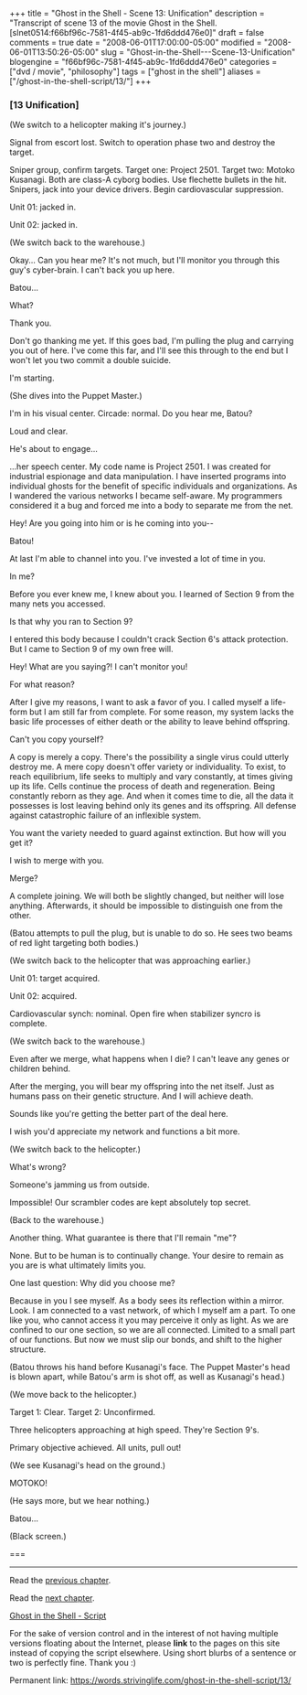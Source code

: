 +++
title = "Ghost in the Shell - Scene 13: Unification"
description = "Transcript of scene 13 of the movie Ghost in the Shell. [slnet0514:f66bf96c-7581-4f45-ab9c-1fd6ddd476e0]"
draft = false
comments = true
date = "2008-06-01T17:00:00-05:00"
modified = "2008-06-01T13:50:26-05:00"
slug = "Ghost-in-the-Shell---Scene-13-Unification"
blogengine = "f66bf96c-7581-4f45-ab9c-1fd6ddd476e0"
categories = ["dvd / movie", "philosophy"]
tags = ["ghost in the shell"]
aliases = ["/ghost-in-the-shell-script/13/"]
+++

<h3>[13 Unification]</h3>
<p>
(We switch to a helicopter making it&#39;s journey.) 
</p>
<p>
Signal from escort lost. Switch to operation phase two and destroy the target. 
</p>
<p>
Sniper group, confirm targets. Target one: Project 2501. Target two: Motoko Kusanagi. Both are class-A cyborg bodies. Use flechette bullets in the hit. Snipers, jack into your device drivers. Begin cardiovascular suppression. 
</p>
<p>
Unit 01: jacked in. 
</p>
<p>
Unit 02: jacked in. 
</p>
<p>
(We switch back to the warehouse.) 
</p>
<p>
Okay... Can you hear me? It&#39;s not much, but I&#39;ll monitor you through this guy&#39;s cyber-brain. I can&#39;t back you up here. 
</p>
<p>
Batou... 
</p>
<p>
What? 
</p>
<p>
Thank you. 
</p>
<p>
Don&#39;t go thanking me yet. If this goes bad, I&#39;m pulling the plug and carrying you out of here. I&#39;ve come this far, and I&#39;ll see this through to the end but I won&#39;t let you two commit a double suicide. 
</p>
<p>
I&#39;m starting. 
</p>
<p>
(She dives into the Puppet Master.) 
</p>
<p>
I&#39;m in his visual center. Circade: normal. Do you hear me, Batou? 
</p>
<p>
Loud and clear. 
</p>
<p>
He&#39;s about to engage... 
</p>
<p>
...her speech center. My code name is Project 2501. I was created for industrial espionage and data manipulation. I have inserted programs into individual ghosts for the benefit of specific individuals and organizations. As I wandered the various networks I became self-aware. My programmers considered it a bug and forced me into a body to separate me from the net. 
</p>
<p>
Hey! Are you going into him or is he coming into you-- 
</p>
<p>
Batou! 
</p>
<p>
At last I&#39;m able to channel into you. I&#39;ve invested a lot of time in you. 
</p>
<p>
In me? 
</p>
<p>
Before you ever knew me, I knew about you. I learned of Section 9 from the many nets you accessed. 
</p>
<p>
Is that why you ran to Section 9? 
</p>
<p>
I entered this body because I couldn&#39;t crack Section 6&#39;s attack protection. But I came to Section 9 of my own free will. 
</p>
<p>
Hey! What are you saying?! I can&#39;t monitor you! 
</p>
<p>
For what reason? 
</p>
<p>
After I give my reasons, I want to ask a favor of you. I called myself a life-form but I am still far from complete. For some reason, my system lacks the basic life processes of either death or the ability to leave behind offspring. 
</p>
<p>
Can&#39;t you copy yourself? 
</p>
<p>
A copy is merely a copy. There&#39;s the possibility a single virus could utterly destroy me. A mere copy doesn&#39;t offer variety or individuality. To exist, to reach equilibrium, life seeks to multiply and vary constantly, at times giving up its life. Cells continue the process of death and regeneration. Being constantly reborn as they age. And when it comes time to die, all the data it possesses is lost leaving behind only its genes and its offspring. All defense against catastrophic failure of an inflexible system. 
</p>
<p>
You want the variety needed to guard against extinction. But how will you get it? 
</p>
<p>
I wish to merge with you. 
</p>
<p>
Merge? 
</p>
<p>
A complete joining. We will both be slightly changed, but neither will lose anything. Afterwards, it should be impossible to distinguish one from the other. 
</p>
<p>
(Batou attempts to pull the plug, but is unable to do so. He sees two beams of red light targeting both bodies.) 
</p>
<p>
(We switch back to the helicopter that was approaching earlier.) 
</p>
<p>
Unit 01: target acquired. 
</p>
<p>
Unit 02: acquired. 
</p>
<p>
Cardiovascular synch: nominal. Open fire when stabilizer syncro is complete. 
</p>
<p>
(We switch back to the warehouse.) 
</p>
<p>
Even after we merge, what happens when I die? I can&#39;t leave any genes or children behind. 
</p>
<p>
After the merging, you will bear my offspring into the net itself. Just as humans pass on their genetic structure. And I will achieve death. 
</p>
<p>
Sounds like you&#39;re getting the better part of the deal here. 
</p>
<p>
I wish you&#39;d appreciate my network and functions a bit more. 
</p>
<p>
(We switch back to the helicopter.) 
</p>
<p>
What&#39;s wrong? 
</p>
<p>
Someone&#39;s jamming us from outside. 
</p>
<p>
Impossible! Our scrambler codes are kept absolutely top secret. 
</p>
<p>
(Back to the warehouse.) 
</p>
<p>
Another thing. What guarantee is there that I&#39;ll remain &quot;me&quot;? 
</p>
<p>
None. But to be human is to continually change. Your desire to remain as you are is what ultimately limits you. 
</p>
<p>
One last question: Why did you choose me? 
</p>
<p>
Because in you I see myself. As a body sees its reflection within a mirror. Look. I am connected to a vast network, of which I myself am a part. To one like you, who cannot access it you may perceive it only as light. As we are confined to our one section, so we are all connected. Limited to a small part of our functions. But now we must slip our bonds, and shift to the higher structure. 
</p>
<p>
(Batou throws his hand before Kusanagi&#39;s face. The Puppet Master&#39;s head is blown apart, while Batou&#39;s arm is shot off, as well as Kusanagi&#39;s head.) 
</p>
<p>
(We move back to the helicopter.) 
</p>
<p>
Target 1: Clear. Target 2: Unconfirmed. 
</p>
<p>
Three helicopters approaching at high speed. They&#39;re Section 9&#39;s. 
</p>
<p>
Primary objective achieved. All units, pull out! 
</p>
<p>
(We see Kusanagi&#39;s head on the ground.) 
</p>
<p>
MOTOKO! 
</p>
<p>
(He says more, but we hear nothing.) 
</p>
<p>
Batou... 
</p>
<p>
(Black screen.) 
</p>
<p>
=== 
</p>
<hr />
<p>
Read the <a href="/ghost-in-the-shell-script/12/">previous chapter</a>. 
</p>
<p>
Read the <a href="/ghost-in-the-shell-script/14/">next chapter</a>. 
</p>
<p>
<a href="/ghost-in-the-shell-script/">Ghost in the Shell - Script</a> 
</p>
<div class="tip">
<p>
For the sake of version control and in the interest of not having multiple versions floating about the Internet, please <strong>link</strong> to the pages on this site instead of copying the script elsewhere. Using short blurbs of a sentence or two is perfectly fine. Thank you :) 
</p>
<p>
Permanent link: <a href="/ghost-in-the-shell-script/13/">https://words.strivinglife.com/ghost-in-the-shell-script/13/</a> 
</p>
</div>

